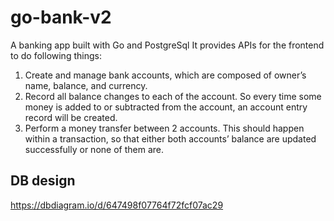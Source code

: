 # go-bank-v2

A banking app built with Go and PostgreSql
It provides APIs for the frontend to do following things:

1. Create and manage bank accounts, which are composed of owner’s name, balance, and currency.
2. Record all balance changes to each of the account. So every time some money is added to or subtracted from the account, an account entry record will be created.
3. Perform a money transfer between 2 accounts. This should happen within a transaction, so that either both accounts’ balance are updated successfully or none of them are.


## DB design

<https://dbdiagram.io/d/647498f07764f72fcf07ac29>
